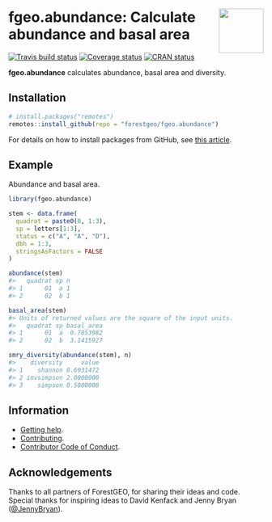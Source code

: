 
<!-- README.md is generated from README.Rmd. Please edit that file -->

# <img src="https://i.imgur.com/m8FNhQR.png" align="right" height=88 /> fgeo.abundance: Calculate abundance and basal area

[![Travis build
status](https://travis-ci.org/forestgeo/fgeo.abundance.svg?branch=master)](https://travis-ci.org/forestgeo/fgeo.abundance)
[![Coverage
status](https://codecov.io/gh/forestgeo/fgeo.abundance/branch/master/graph/badge.svg)](https://codecov.io/github/forestgeo/fgeo.abundance?branch=master)
[![CRAN
status](http://www.r-pkg.org/badges/version/fgeo.abundance)](https://cran.r-project.org/package=fgeo.abundance)

**fgeo.abundance** calculates abundance, basal area and diversity.

## Installation

``` r
# install.packages("remotes")
remotes::install_github(repo = "forestgeo/fgeo.abundance")
```

For details on how to install packages from GitHub, see [this
article](https://goo.gl/dQKEeg).

## Example

Abundance and basal area.

``` r
library(fgeo.abundance)

stem <- data.frame(
  quadrat = paste0(0, 1:3),
  sp = letters[1:3],
  status = c("A", "A", "D"),
  dbh = 1:3,
  stringsAsFactors = FALSE
)

abundance(stem)
#>   quadrat sp n
#> 1      01  a 1
#> 2      02  b 1

basal_area(stem)
#> Units of returned values are the square of the input units.
#>   quadrat sp basal_area
#> 1      01  a  0.7853982
#> 2      02  b  3.1415927

smry_diversity(abundance(stem), n)
#>    diversity     value
#> 1    shannon 0.6931472
#> 2 invsimpson 2.0000000
#> 3    simpson 0.5000000
```

## Information

  - [Getting help](SUPPORT.md).
  - [Contributing](CONTRIBUTING.md).
  - [Contributor Code of Conduct](CODE_OF_CONDUCT.md).

## Acknowledgements

Thanks to all partners of ForestGEO, for sharing their ideas and code.
Special thanks for inspiring ideas to David Kenfack and Jenny Bryan
([@JennyBryan](https://twitter.com/JennyBryan)).
